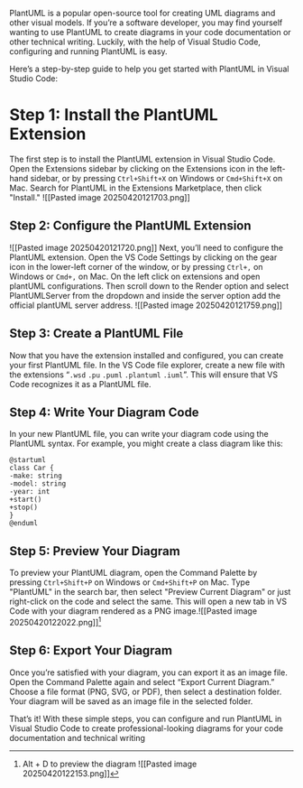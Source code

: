PlantUML is a popular open-source tool for creating UML diagrams and other visual models. If you’re a software developer, you may find yourself wanting to use PlantUML to create diagrams in your code documentation or other technical writing. Luckily, with the help of Visual Studio Code, configuring and running PlantUML is easy.

Here’s a step-by-step guide to help you get started with PlantUML in Visual Studio Code:

# Step 1: Install the PlantUML Extension

The first step is to install the PlantUML extension in Visual Studio Code. Open the Extensions sidebar by clicking on the Extensions icon in the left-hand sidebar, or by pressing `Ctrl+Shift+X` on Windows or `Cmd+Shift+X` on Mac. Search for PlantUML in the Extensions Marketplace, then click "Install."
![[Pasted image 20250420121703.png]]
## Step 2: Configure the PlantUML Extension
![[Pasted image 20250420121720.png]]
Next, you’ll need to configure the PlantUML extension. Open the VS Code Settings by clicking on the gear icon in the lower-left corner of the window, or by pressing `Ctrl+,` on Windows or `Cmd+,` on Mac. On the left click on extensions and open plantUML configurations. Then scroll down to the Render option and select PlantUMLServer from the dropdown and inside the server option add the official plantUML server address.
![[Pasted image 20250420121759.png]]
## Step 3: Create a PlantUML File
Now that you have the extension installed and configured, you can create your first PlantUML file. In the VS Code file explorer, create a new file with the extensions “`.wsd` `.pu` `.puml` `.plantuml` `.iuml`”. This will ensure that VS Code recognizes it as a PlantUML file.
## Step 4: Write Your Diagram Code
In your new PlantUML file, you can write your diagram code using the PlantUML syntax. For example, you might create a class diagram like this:

```
@startuml  
class Car {  
-make: string  
-model: string  
-year: int  
+start()  
+stop()  
}  
@enduml
```

## Step 5: Preview Your Diagram
To preview your PlantUML diagram, open the Command Palette by pressing `Ctrl+Shift+P` on Windows or `Cmd+Shift+P` on Mac. Type "PlantUML" in the search bar, then select "Preview Current Diagram" or just right-click on the code and select the same. This will open a new tab in VS Code with your diagram rendered as a PNG image.![[Pasted image 20250420122022.png]][^1]

[^1]: Alt + D to preview the diagram
![[Pasted image 20250420122153.png]]
## Step 6: Export Your Diagram
Once you’re satisfied with your diagram, you can export it as an image file. Open the Command Palette again and select “Export Current Diagram.” Choose a file format (PNG, SVG, or PDF), then select a destination folder. Your diagram will be saved as an image file in the selected folder.

That’s it! With these simple steps, you can configure and run PlantUML in Visual Studio Code to create professional-looking diagrams for your code documentation and technical writing